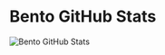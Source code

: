 # Bento GitHub Stats
![Bento GitHub Stats](https://firebasestorage.googleapis.com/v0/b/smartkaksha-fe32c.appspot.com/o/opbento2%2Fbento_1730556270333.png?alt=media&token=11391eec-e77d-4077-b116-54bfbe8d8d02)
